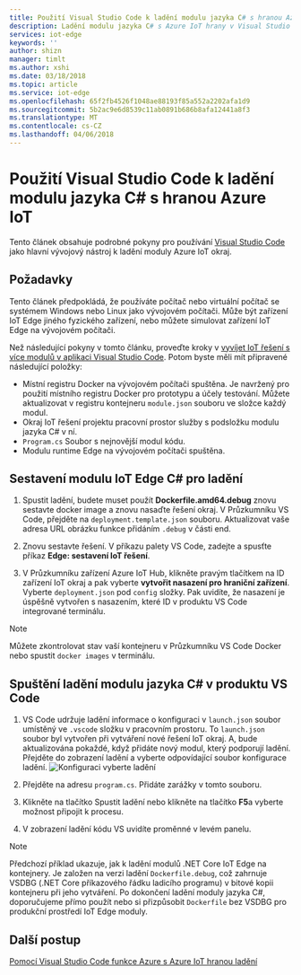 ```yaml
---
title: Použití Visual Studio Code k ladění modulu jazyka C# s hranou Azure IoT | Microsoft Docs
description: Ladění modulu jazyka C# s Azure IoT hrany v Visual Studio Code.
services: iot-edge
keywords: ''
author: shizn
manager: timlt
ms.author: xshi
ms.date: 03/18/2018
ms.topic: article
ms.service: iot-edge
ms.openlocfilehash: 65f2fb4526f1048ae88193f85a552a2202afa1d9
ms.sourcegitcommit: 5b2ac9e6d8539c11ab0891b686b8afa12441a8f3
ms.translationtype: MT
ms.contentlocale: cs-CZ
ms.lasthandoff: 04/06/2018
---
```

# <a name="use-visual-studio-code-to-debug-a-c-module-with-azure-iot-edge"></a>Použití Visual Studio Code k ladění modulu jazyka C# s hranou Azure IoT
Tento článek obsahuje podrobné pokyny pro používání [Visual Studio Code](https://code.visualstudio.com/) jako hlavní vývojový nástroj k ladění moduly Azure IoT okraj.

## <a name="prerequisites"></a>Požadavky
Tento článek předpokládá, že používáte počítač nebo virtuální počítač se systémem Windows nebo Linux jako vývojovém počítači. Může být zařízení IoT Edge jiného fyzického zařízení, nebo můžete simulovat zařízení IoT Edge na vývojovém počítači.

Než následující pokyny v tomto článku, proveďte kroky v [vyvíjet IoT řešení s více modulů v aplikaci Visual Studio Code](tutorial-multiple-modules-in-vscode.md). Potom byste měli mít připravené následující položky:
- Místní registru Docker na vývojovém počítači spuštěna. Je navržený pro použití místního registru Docker pro prototypu a účely testování. Můžete aktualizovat v registru kontejneru `module.json` souboru ve složce každý modul.
- Okraj IoT řešení projektu pracovní prostor služby s podsložku modulu jazyka C# v ní.
- `Program.cs` Soubor s nejnovější modul kódu.
- Modulu runtime Edge na vývojovém počítači spuštěna.

## <a name="build-your-iot-edge-c-module-for-debugging"></a>Sestavení modulu IoT Edge C# pro ladění
1. Spustit ladění, budete muset použít **Dockerfile.amd64.debug** znovu sestavte docker image a znovu nasaďte řešení okraj. V Průzkumníku VS Code, přejděte na `deployment.template.json` souboru. Aktualizovat vaše adresa URL obrázku funkce přidáním `.debug` v části end.

2. Znovu sestavte řešení. V příkazu palety VS Code, zadejte a spusťte příkaz **Edge: sestavení IoT řešení**.

3. V Průzkumníku zařízení Azure IoT Hub, klikněte pravým tlačítkem na ID zařízení IoT okraj a pak vyberte **vytvořit nasazení pro hraniční zařízení**. Vyberte `deployment.json` pod `config` složky. Pak uvidíte, že nasazení je úspěšně vytvořen s nasazením, které ID v produktu VS Code integrované terminálu.

> [!NOTE]
> Můžete zkontrolovat stav vaší kontejneru v Průzkumníku VS Code Docker nebo spustit `docker images` v terminálu.

## <a name="start-debugging-c-module-in-vs-code"></a>Spuštění ladění modulu jazyka C# v produktu VS Code
1. VS Code udržuje ladění informace o konfiguraci v `launch.json` soubor umístěný ve `.vscode` složku v pracovním prostoru. To `launch.json` soubor byl vytvořen při vytváření nové řešení IoT okraj. A, bude aktualizována pokaždé, když přidáte nový modul, který podporují ladění. Přejděte do zobrazení ladění a vyberte odpovídající soubor konfigurace ladění.
    ![Konfiguraci vyberte ladění](./media/how-to-debug-csharp-function/select-debug-configuration.jpg)

2. Přejděte na adresu `program.cs`. Přidáte zarážky v tomto souboru.

3. Klikněte na tlačítko Spustit ladění nebo klikněte na tlačítko **F5**a vyberte možnost připojit k procesu.

4. V zobrazení ladění kódu VS uvidíte proměnné v levém panelu. 

> [!NOTE]
> Předchozí příklad ukazuje, jak k ladění modulů .NET Core IoT Edge na kontejnery. Je založen na verzi ladění `Dockerfile.debug`, což zahrnuje VSDBG (.NET Core příkazového řádku ladicího programu) v bitové kopii kontejneru při jeho vytváření. Po dokončení ladění moduly jazyka C#, doporučujeme přímo použít nebo si přizpůsobit `Dockerfile` bez VSDBG pro produkční prostředí IoT Edge moduly.

## <a name="next-steps"></a>Další postup

[Pomocí Visual Studio Code funkce Azure s Azure IoT hranou ladění](how-to-vscode-debug-azure-function.md)

